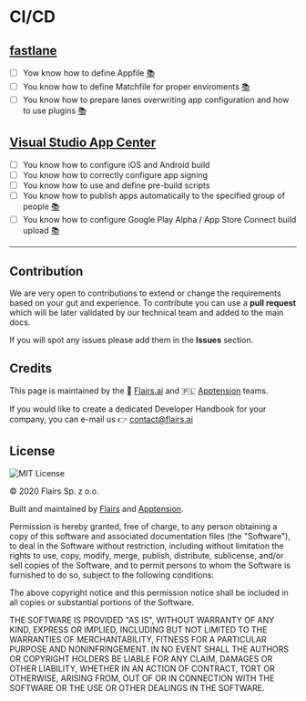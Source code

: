 CI/CD
=====

[fastlane](/Technical%20Stack/Mobile%20Developer/CI/CD.md#fastlane)
-------------------------------------------------------------------

*   [ ] Yow know how to define Appfile [:books:](http://docs.fastlane.tools/advanced/Appfile/#appfile)
*   [ ] You know how to define Matchfile for proper enviroments [:books:](https://docs.fastlane.tools/actions/match/#match)
*   [ ] You know how to prepare lanes overwriting app configuration and how to use plugins [:books:](http://docs.fastlane.tools/advanced/Fastfile/#fastfile)

[Visual Studio App Center](/Technical%20Stack/Mobile%20Developer/CI/CD.md#visual-studio-app-center)
---------------------------------------------------------------------------------------------------

*   [ ] You know how to configure iOS and Android build
*   [ ] You know how to correctly configure app signing
*   [ ] You know how to use and define pre-build scripts
*   [ ] You know how to publish apps automatically to the specified group of people [:books:](https://docs.microsoft.com/en-us/appcenter/distribution/groups)
*   [ ] You know how to configure Google Play Alpha / App Store Connect build upload [:books:](https://docs.microsoft.com/en-us/appcenter/distribution/stores/)

* * *

Contribution
------------

We are very open to contributions to extend or change the requirements based on your gut and experience. To contribute you can use a **pull request** which will be later validated by our technical team and added to the main docs.

If you will spot any issues please add them in the **Issues** section.

Credits
-------

This page is maintained by the 🔹 [Flairs.ai](http://Flairs.ai) and 🇵🇱 [Apptension](https://apptension.com) teams.

If you would like to create a dedicated Developer Handbook for your company, you can e-mail us 👉 [contact@flairs.ai](mailto:contact@flairs.ai)

License
-------

![MIT License](https://img.shields.io/badge/License-MIT-blue.svg)

© 2020 Flairs Sp. z o.o.

Built and maintained by [Flairs](https://www.flairs.ai) and [Apptension](https://apptension.com).

Permission is hereby granted, free of charge, to any person obtaining a copy of this software and associated documentation files (the "Software"), to deal in the Software without restriction, including without limitation the rights to use, copy, modify, merge, publish, distribute, sublicense, and/or sell copies of the Software, and to permit persons to whom the Software is furnished to do so, subject to the following conditions:

The above copyright notice and this permission notice shall be included in all copies or substantial portions of the Software.

THE SOFTWARE IS PROVIDED "AS IS", WITHOUT WARRANTY OF ANY KIND, EXPRESS OR IMPLIED, INCLUDING BUT NOT LIMITED TO THE WARRANTIES OF MERCHANTABILITY, FITNESS FOR A PARTICULAR PURPOSE AND NONINFRINGEMENT. IN NO EVENT SHALL THE AUTHORS OR COPYRIGHT HOLDERS BE LIABLE FOR ANY CLAIM, DAMAGES OR OTHER LIABILITY, WHETHER IN AN ACTION OF CONTRACT, TORT OR OTHERWISE, ARISING FROM, OUT OF OR IN CONNECTION WITH THE SOFTWARE OR THE USE OR OTHER DEALINGS IN THE SOFTWARE.